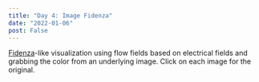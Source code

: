 ```yaml
---
title: "Day 4: Image Fidenza"
date: "2022-01-06"
post: False
---
```


[Fidenza](https://tylerxhobbs.com/fidenza)-like visualization using flow fields based on electrical fields and grabbing the color from an underlying image.
Click on each image for the original.

<div id="fidenza"></div>

<script>
const toggleShow = (id1, id2) => () => {
    const e1 = document.getElementById(id1);
    e1.style.display = e1.style.display=="block" ? "none" : "block";

    const e2 = document.getElementById(id2);
    e2.style.display = e2.style.display=="block" ? "none" : "block";
}

const do_fidenza = (id, image_src, width, height, label_text) => {
    const orig = id + "_orig_canvas";
    const grad = id + "_grad_canvas";

    ///make html elements
    const d = document.createElement('div');
    const canvas1 = document.createElement('canvas');
    const canvas2 = document.createElement('canvas');
    const p = document.createElement('p');

    canvas1.id = orig;
    canvas1.width = width;
    canvas1.height = height;
    canvas1.style.marginLeft = -(width-650)/2 + "px";
    canvas1.style.display = "none";
    canvas1.onclick = toggleShow(orig, grad);

    canvas2.id = grad;
    canvas2.width = width;
    canvas2.height = height;
    canvas2.style.marginLeft = -(width-650)/2 + "px";
    canvas2.style.display = "block";
    canvas2.onclick = toggleShow(orig, grad);

    p.class = "caption";
    p.text = label_text;

    d.appendChild(canvas1);
    d.appendChild(canvas2);
    d.appendChild(p);

    document.getElementById('fidenza').appendChild(d);

    const draw = (src_id) => {
        const RECTS = [];
        const xy_to_i = (x,y) => {
            return Math.floor(x) + Math.floor(y)*width;
        }
        const test_collide = (r1,r2) => {
            const z=1;
            const ineq_test = (amin,amax,bmin,bmax) => (
                (amin-bmax<z && amin-bmin>-z) ||
                (bmin-amax<z && bmin-amin>-z)
            );
            const project_min_max = (mx,my,r) => {
                let min,max,dot;
                min = r.x1*mx + r.y1*my;
                max = min;

                dot = r.x2*mx + r.y2*my;
                if (dot>max) max=dot;
                if (dot<min) min=dot;

                dot = r.x3*mx + r.y3*my;
                if (dot>max) max=dot;
                if (dot<min) min=dot;

                dot = r.x4*mx + r.y4*my;
                if (dot>max) max=dot;
                if (dot<min) min=dot;

                return [min,max];
            }
            const sat_test = (m,r1,r2) => {
                const [mx,my] = m;
                const [amin,amax] = project_min_max(mx,my,r1);
                const [bmin,bmax] = project_min_max(mx,my,r2);
                return ineq_test(amin,amax,bmin,bmax);
            }
            const get_slope = (r,a) => {
                let mx,my;
                if (a===1) {
                    mx = r.x1-r.x2;
                    my = r.y1-r.y2;
                } else {
                    mx = r.x1-r.x4;
                    my = r.y1-r.y4;
                }
                mx = mx / (mx*mx + my*my);
                my = my / (mx*mx + my*my);
                return [mx,my];
            }
            //first, cheap but quick comparison
            if (ineq_test(r1.xmin,r1.xmax,r2.xmin,r2.xmax)) {
                if (ineq_test(r1.ymin,r1.ymax,r2.ymin,r2.ymax)) {
                    //next, SAT (separating axis theorem)
                    //each rect has 2 axis we need to check
                    //from p1->p2 and from p1->p4
                    if (!sat_test(get_slope(r1,1),r1,r2)) return false;
                    if (!sat_test(get_slope(r1,2),r1,r2)) return false;
                    if (!sat_test(get_slope(r2,1),r1,r2)) return false;
                    if (!sat_test(get_slope(r2,2),r1,r2)) return false;
                    //there is no line we can draw between the objects
                    //i.e. we collide
                    return true;
                }
            }
            return false;
        };
        const draw_curve = (ctx, img, angles, sx, sy, num_steps, resolution, num_columns, step_length) => {
            let x = sx, y=sy;
            let r=0, g=0, b=0;
            
            for (let i=0; i<num_steps; ++i) {
                const ii = xy_to_i(x,y)*4;
                if (ii>=0 && ii<img.data.length) {
                    r += img.data[ii] / num_steps;
                    g += img.data[ii+1] / num_steps;
                    b += img.data[ii+2] / num_steps;
                }
            }
            r = Math.floor(r);
            g = Math.floor(g);
            b = Math.floor(b);
            ctx.strokeStyle = `rgb(${r},${g},${b})`;
            ctx.fillStyle = `rgb(${r},${g},${b})`;

            let x1,x2,x3,x4,y1,y2,y3,y4;
            const w = 2 + Math.random()*num_steps/2;
            const tmp_rects = [];
            
            for (let i=0; i<num_steps; ++i) {
                const xi = Math.floor(x / resolution);
                const yi = Math.floor(y / resolution);
                const theta = angles[yi*num_columns + xi];

                if (x1===undefined) x1=x + w*Math.cos(theta-Math.PI/2);
                if (x2===undefined) x2=x + w*Math.cos(theta+Math.PI/2);
                if (y1===undefined) y1=y + w*Math.sin(theta-Math.PI/2);
                if (y2===undefined) y2=y + w*Math.sin(theta+Math.PI/2);

                x += step_length * Math.cos(theta);
                y += step_length * Math.sin(theta);
                
                x3=x + w*Math.cos(theta+Math.PI/2);
                x4=x + w*Math.cos(theta-Math.PI/2);
                y3=y + w*Math.sin(theta+Math.PI/2);
                y4=y + w*Math.sin(theta-Math.PI/2);

                if (isNaN(x1) || isNaN(x2) || isNaN(x3) || isNaN(x4) || isNaN(y1) || isNaN(y2) || isNaN(y3) || isNaN(y4)) break;

                const xmin = Math.floor(Math.min(x1,x2,x3,x4)), xmax = Math.floor(Math.max(x1,x2,x3,x4));
                const ymin = Math.floor(Math.min(y1,y2,y3,y4)), ymax = Math.floor(Math.max(y1,y2,y3,y4));
                const this_rect = {x1,y1,x2,y2,x3,y3,x4,y4,xmin,xmax,ymin,ymax};

                let collision=false;
                for (const rect of RECTS) {
                    if (test_collide(this_rect, rect)) {
                        collision=true; break;
                    }
                }
                if (collision) break;

                ctx.beginPath();
                ctx.moveTo(x1,y1);
                ctx.lineTo(x2,y2);
                ctx.lineTo(x3,y3);
                ctx.lineTo(x4,y4);
                ctx.closePath();
                ctx.fill();
                ctx.stroke();
                tmp_rects.push(this_rect);

                x1=x4; x2=x3;
                y1=y4; y2=y3;
            }

            RECTS.push(...tmp_rects);
        };

        const img = document.getElementById(src_id).getContext("2d").getImageData(0, 0, width, height);

        let resolution = Math.ceil(width * 0.5/100);
        if (resolution%2!==0) resolution+=1;
        const num_columns = Math.ceil(width/resolution);
        const num_rows = Math.ceil(height/resolution);

        const pos_x = num_columns/2, neg_x = num_columns/2;
        const pos_y = num_rows/4, neg_y = 3*num_rows/4;

        const angles = new Float32Array(num_columns * num_rows);
        for (let x=0; x<num_columns; ++x) {
            for (let y=0; y<num_rows; ++y) {                
                //go away from positive, towards negative
                const dpx = x-pos_x, dpy = y-pos_y;
                const dp2 = dpx*dpx + dpy*dpy;
                const dnx = x-neg_x, dny = y-neg_y;
                const dn2 = dnx*dnx + dny*dny;
                
                const fx = dpx / Math.pow(dp2, 1.5) - dnx / Math.pow(dn2, 1.5);
                const fy = dpy / Math.pow(dp2, 1.5) - dny / Math.pow(dn2, 1.5);

                angles[y*num_columns + x] = Math.atan2(fy, fx);
            }
        }

        const ctx = document.getElementById(grad).getContext("2d");
        ctx.clearRect(0,0,width,height);
        ctx.fillStyle="rgb(255,255,255)";
        ctx.fillRect(0,0,width,height);
        ctx.fillStyle="rgba(0,0,0,0.1)";
        for (let i=0; i<5000; ++i) {
            const x = Math.random() * width;
            const y = Math.random() * height;
            draw_curve(ctx, img, angles, x, y, 2+Math.random()*5, resolution, num_columns, resolution);
        }

        // const img2 = new ImageData(bits, width);
        // const ctx = document.getElementById(grad).getContext("2d");
        // ctx.clearRect(0,0,width,height);
    };

    const image = new Image();
    image.src = image_src;
    image.onload = () => {
        document.getElementById(orig).getContext("2d").drawImage(image, 0, 0, width, height);
        draw(orig);
    };
}

do_fidenza("killarney", "/images/killarney.png", 800, 400, "Killarney, Ontario");
do_fidenza("chet", "/images/chet.png", 392, 295, "Chet Baker");
do_fidenza("mountain", "/images/mountain.jpeg", 1528, 278, "BC");
do_fidenza("demondays", "/images/demon_days.jpeg", 728, 728, "Demon Days by Gorillaz");
do_fidenza("ykwtm", "/images/ykwtm.jpeg", 400, 400, "You Know What They Mean by Bent Knee");

</script>